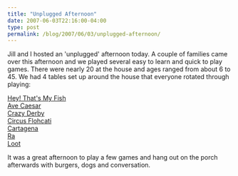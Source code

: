 ```yaml
---
title: "Unplugged Afternoon"
date: 2007-06-03T22:16:00-04:00
type: post
permalink: /blog/2007/06/03/unplugged-afternoon/
---
```

Jill and I hosted an 'unplugged' afternoon today. A couple of families came over this afternoon and we played several easy to learn and quick to play games. There were nearly 20 at the house and ages ranged from about 6 to 45. We had 4 tables set up around the house that everyone rotated through playing:

[Hey! That's My Fish](https://www.boardgamegeek.com/game/8203)  
[Ave Caesar](https://www.boardgamegeek.com/game/494)  
[Crazy Derby](https://www.boardgamegeek.com/game/1412)  
[Circus Flohcati](https://www.boardgamegeek.com/game/337)  
[Cartagena](https://www.boardgamegeek.com/game/826)  
[Ra](https://www.boardgamegeek.com/game/12)  
[Loot](https://www.boardgamegeek.com/game/770)

It was a great afternoon to play a few games and hang out on the porch afterwards with burgers, dogs and conversation.